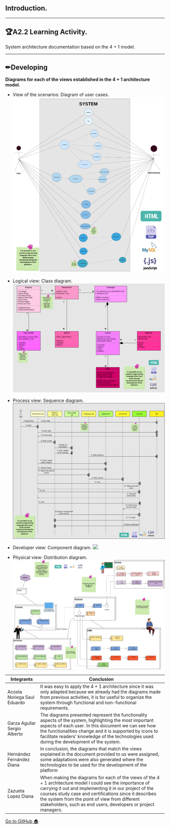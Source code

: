 ## Introduction.
-----
## 🏆A2.2  Learning Activity.
System architecture documentation based on the 4 + 1 model.

----

## ✏Developing

**Diagrams for each of the views established in the 4 + 1 architecture model.**

- View of the scenarios: Diagram of user cases.
![](Images/diagramacasos.png)

- Logical view: Class diagram.
![](Images/diagramaclass.png)

- Process view: Sequence diagram.
![](Images/diagramasecu.png)

- Developer view: Component diagram.
![](Images/diagramacomp)

- Physical view: Distribution diagram.
![](Images/diagramaDistri.png)


| **Integrants** | **Conclusion**|
| --- | ---  | 
|Acosta Noriega Saul Eduardo|It was easy to apply the 4 + 1 architecture since it was only adapted because we already had the diagrams made from previous activities, it is for useful to organize the system through functional and non-functional requirements.
|Garza Aguilar Sergio Alberto|The diagrams presented represent the functionality aspects of the system, highlighting the most important aspects of each user. In this document we can see how the functionalities change and it is supported by icons to facilitate readers' knowledge of the technologies used during the development of the system.
|Hernández Fernández Diana|In conclusion, the diagrams that match the views explained in the document provided to us were assigned, some adaptations were also generated where the technologies to be used for the development of the platform
|Zazueta Lopez Diana| When making the diagrams for each of the views of the 4 + 1 architecture model I could see the importance of carrying it out and implementing it in our project of the courses study case and certifications since it describes the system from the point of view from different stakeholders, such as end users, developers or project managers.|


[Go to GitHub 🏠](https://github.com/DianaHFer/Analisis-avanzado-de-software)